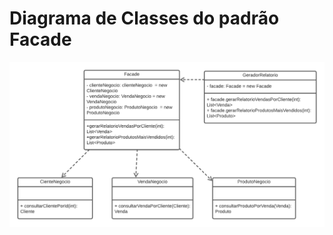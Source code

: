# Diagrama de Classes do padrão Facade

![Diagrama de Classes do padrão Strategy](diagrama-classe-facade.png)
